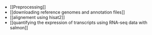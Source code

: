 - [[Preprocessing]]
- [[downloading reference genomes and annotation files]]
- [[alignement using hisat2]]
- [[quantifying the expression of transcripts using RNA-seq data with salmon]]
